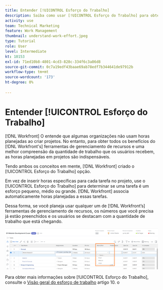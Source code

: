 ```yaml
---
title: Entender [!UICONTROL Esforço do Trabalho]
description: Saiba como usar [!UICONTROL Esforço do Trabalho] para obter uma estimativa rápida das horas planejadas na linha do tempo do projeto.
activity: use
team: Technical Marketing
feature: Work Management
thumbnail: understand-work-effort.jpeg
type: Tutorial
role: User
level: Intermediate
kt: 10153
exl-id: 71ed10b8-4801-4cd3-828c-334f6c3a86d8
source-git-commit: 0c7a19edf43baae69ab78edf7b344641de97912b
workflow-type: tm+mt
source-wordcount: '173'
ht-degree: 0%

---
```


# Entender [!UICONTROL Esforço do Trabalho]

[!DNL Workfront] O entende que algumas organizações não usam horas planejadas ao criar projetos. No entanto, para obter todos os benefícios do [!DNL Workfront's] ferramentas de gerenciamento de recursos e uma melhor compreensão da quantidade de trabalho que os usuários recebem, as horas planejadas em projetos são indispensáveis.

Tendo ambos os conceitos em mente, [!DNL Workfront] criado o [!UICONTROL Esforço do Trabalho] opção.

Em vez de inserir horas específicas para cada tarefa no projeto, use o [!UICONTROL Esforço do Trabalho] para determinar se uma tarefa é um esforço pequeno, médio ou grande. [!DNL Workfront] associa automaticamente horas planejadas a essas tarefas.

Dessa forma, se você planeja usar qualquer um de [!DNL Workfront’s] ferramentas de gerenciamento de recursos, os números que você precisa já estão preenchidos e os usuários se destacam com a quantidade de trabalho que está chegando.

![Lista de tarefas do projeto com [!UICONTROL Esforço do Trabalho] column](assets/planner-fund-work-effort.png)

<!---
need hyperlink below
--->

Para obter mais informações sobre [!UICONTROL Esforço do Trabalho], consulte o [Visão geral do esforço de trabalho](https://experienceleague.adobe.com/docs/workfront/using/manage-work/tasks/task-information/work-effort.html?lang=en) artigo 10. o
